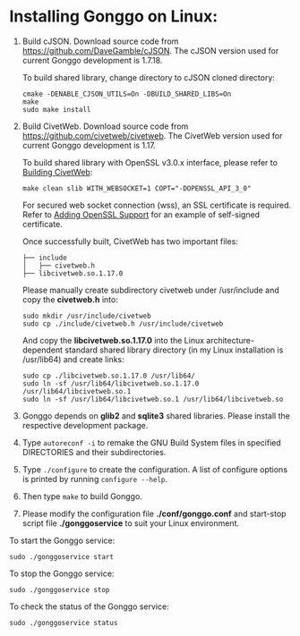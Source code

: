 # Installing Gonggo on Linux:

1. Build cJSON. Download source code from https://github.com/DaveGamble/cJSON. The cJSON version used for current Gonggo development is 1.7.18.
   
   To build shared library, change directory to cJSON cloned directory:

   ```console
   cmake -DENABLE_CJSON_UTILS=On -DBUILD_SHARED_LIBS=On
   make
   sudo make install
   ```

2. Build CivetWeb. Download source code from https://github.com/civetweb/civetweb. The CivetWeb version used for current Gonggo development is 1.17.

   To build shared library with OpenSSL v3.0.x interface, please refer to [Building CivetWeb](https://github.com/civetweb/civetweb/blob/master/docs/Building.md):
   
   ```console
   make clean slib WITH_WEBSOCKET=1 COPT="-DOPENSSL_API_3_0"
   ``` 
   
   For secured web socket connection (wss), an SSL certificate is required. Refer to [Adding OpenSSL Support](https://github.com/civetweb/civetweb/blob/master/docs/OpenSSL.md) for an example of self-signed certificate.
	
	Once successfully built, CivetWeb has two important files:

    ```
	├── include
	│   ├── civetweb.h
	├── libcivetweb.so.1.17.0
	
	```
	
	Please manually create subdirectory civetweb under /usr/include and copy the **civetweb.h** into:
	
	```console
	sudo mkdir /usr/include/civetweb
	sudo cp ./include/civetweb.h /usr/include/civetweb
	```
	
	And copy the **libcivetweb.so.1.17.0** into the Linux architecture-dependent standard shared library directory (in my Linux installation is /usr/lib64) and create links:
	
	```console
	sudo cp ./libcivetweb.so.1.17.0 /usr/lib64/
    sudo ln -sf /usr/lib64/libcivetweb.so.1.17.0 /usr/lib64/libcivetweb.so.1
    sudo ln -sf /usr/lib64/libcivetweb.so.1 /usr/lib64/libcivetweb.so
	```

2. Gonggo depends on **glib2** and **sqlite3** shared libraries. Please install the respective development package.
	
3. Type `autoreconf -i` to remake the GNU Build System files in specified DIRECTORIES and their subdirectories.

4. Type `./configure` to create the configuration. A list of configure options is printed by running `configure --help`.

5. Then type `make` to build Gonggo.

6. Please modify the configuration file **./conf/gonggo.conf** and start-stop script file **./gonggoservice** to suit your Linux environment.

To start the Gonggo service:

   ```console
   sudo ./gonggoservice start
   ```
   
To stop the Gonggo service:

   ```console
   sudo ./gonggoservice stop
   ```

To check the status of the Gonggo service:

   ```console
   sudo ./gonggoservice status
   ```

